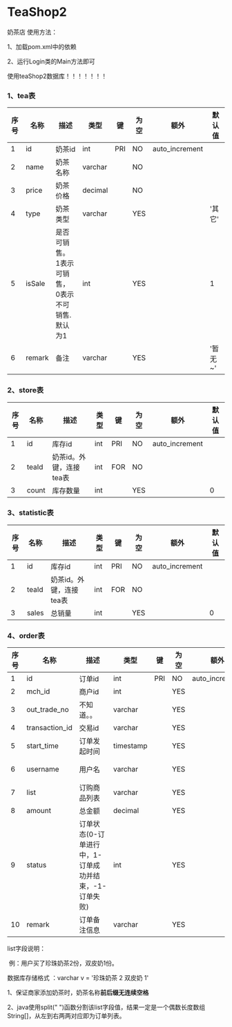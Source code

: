 # TeaShop2
奶茶店
使用方法： 

1、加载pom.xml中的依赖

2、运行Login类的Main方法即可

使用teaShop2数据库！！！！！！！
### 1、tea表

| 序号 | 名称   | 描述                                               | 类型    | 键   | 为空 | 额外           | 默认值  |
| ---- | ------ | -------------------------------------------------- | ------- | ---- | ---- | -------------- | ------- |
| 1    | id     | 奶茶id                                             | int     | PRI  | NO   | auto_increment |         |
| 2    | name   | 奶茶名称                                           | varchar |      | NO   |                |         |
| 3    | price  | 奶茶价格                                           | decimal |      | NO   |                |         |
| 4    | type   | 奶茶类型                                           | varchar |      | YES  |                | '其它'  |
| 5    | isSale | 是否可销售。<br />1表示可销售，<br />0表示不可销售.<br />默认为1 | int     |      | YES  |                | 1       |
| 6    | remark | 备注                                               | varchar |      | YES  |                | '暂无~' |



### 2、store表

| 序号 | 名称  | 描述                    | 类型 | 键   | 为空 | 额外           | 默认值 |
| ---- | ----- | ----------------------- | ---- | ---- | ---- | -------------- | ------ |
| 1    | id    | 库存id                  | int  | PRI  | NO   | auto_increment |        |
| 2    | teaId | 奶茶id。外键，连接tea表 | int  | FOR  | NO   |                |        |
| 3    | count | 库存数量                | int  |      | YES  |                | 0      |





### 3、statistic表

| 序号 | 名称       | 描述                    | 类型 | 键   | 为空 | 额外           | 默认值 |
| ---- | ---------- | ----------------------- | ---- | ---- | ---- | -------------- | ------ |
| 1    | id         | 库存id                  | int  | PRI  | NO   | auto_increment |        |
| 2    | teaId      | 奶茶id。外键，连接tea表 | int  | FOR  | NO   |                |        |
| 3    | sales      | 总销量                  | int  |      | YES  |                | 0      |


### 4、order表

| 序号 | 名称           | 描述                                                  | 类型      | 键   | 为空 | 额外           | 默认值   |
| ---- | -------------- | ----------------------------------------------------- | --------- | ---- | ---- | -------------- | -------- |
| 1    | id             | 订单id                                                | int       | PRI  | NO   | auto_increment |          |
| 2    | mch_id         | 商户id                                                | int       |      | YES  |                |          |
| 3    | out_trade_no   | 不知道。。                                            | varchar   |      | YES  |                |          |
| 4    | transaction_id | 交易id                                                | varchar   |      | YES  |                |          |
| 5    | start_time     | 订单发起时间                                          | timestamp |      | YES  |                |          |
| 6    | username       | 用户名                                                | varchar   |      | YES  |                | '无名氏' |
| 7    | list           | 订购商品列表                                          | varchar   |      | YES  |                | NULL     |
| 8    | amount         | 总金额                                                | decimal   |      | YES  |                | NULL     |
| 9    | status         | 订单状态(0-订单进行中，1-订单成功并结束，-1-订单失败) | int       |      | YES  |                | 0        |
| 10   | remark         | 订单备注信息                                          | varchar   |      | YES  |                | '暂无~'  |



list字段说明：

​	例：用户买了珍珠奶茶2份，双皮奶1份。

数据库存储格式 ：varchar v = '珍珠奶茶 2 双皮奶 1'

1、保证商家添加奶茶时，奶茶名称**前后缀无连续空格**

2、java使用split(" ")函数分割该list字段值，结果一定是一个偶数长度数组String[]，从左到右两两对应即为订单列表。
